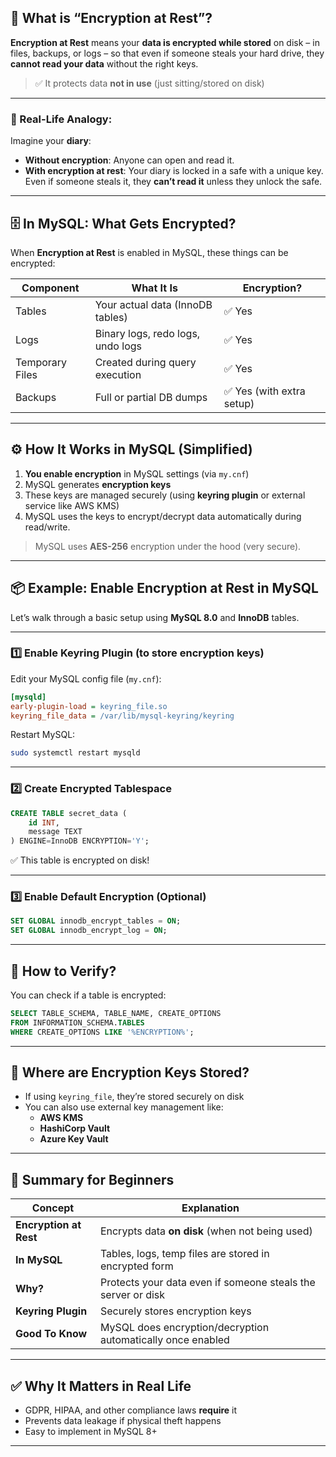 

## 🔐 What is “Encryption at Rest”?

**Encryption at Rest** means your **data is encrypted while stored** on disk – in files, backups, or logs – so that even if someone steals your hard drive, they **cannot read your data** without the right keys.

> ✅ It protects data **not in use** (just sitting/stored on disk)

---

### 🧠 Real-Life Analogy:

Imagine your **diary**:
- **Without encryption**: Anyone can open and read it.
- **With encryption at rest**: Your diary is locked in a safe with a unique key. Even if someone steals it, they **can’t read it** unless they unlock the safe.

---

## 🗄️ In MySQL: What Gets Encrypted?

When **Encryption at Rest** is enabled in MySQL, these things can be encrypted:

| Component | What It Is | Encryption? |
|----------|------------|-------------|
| Tables | Your actual data (InnoDB tables) | ✅ Yes |
| Logs | Binary logs, redo logs, undo logs | ✅ Yes |
| Temporary Files | Created during query execution | ✅ Yes |
| Backups | Full or partial DB dumps | ✅ Yes (with extra setup) |

---

## ⚙️ How It Works in MySQL (Simplified)

1. **You enable encryption** in MySQL settings (via `my.cnf`)
2. MySQL generates **encryption keys**
3. These keys are managed securely (using **keyring plugin** or external service like AWS KMS)
4. MySQL uses the keys to encrypt/decrypt data automatically during read/write.

> MySQL uses **AES-256** encryption under the hood (very secure).

---

## 📦 Example: Enable Encryption at Rest in MySQL

Let’s walk through a basic setup using **MySQL 8.0** and **InnoDB** tables.

---

### 1️⃣ Enable Keyring Plugin (to store encryption keys)

Edit your MySQL config file (`my.cnf`):

```ini
[mysqld]
early-plugin-load = keyring_file.so
keyring_file_data = /var/lib/mysql-keyring/keyring
```

Restart MySQL:

```bash
sudo systemctl restart mysqld
```

---

### 2️⃣ Create Encrypted Tablespace

```sql
CREATE TABLE secret_data (
    id INT,
    message TEXT
) ENGINE=InnoDB ENCRYPTION='Y';
```

✅ This table is encrypted on disk!

---

### 3️⃣ Enable Default Encryption (Optional)

```sql
SET GLOBAL innodb_encrypt_tables = ON;
SET GLOBAL innodb_encrypt_log = ON;
```

---

## 🔐 How to Verify?

You can check if a table is encrypted:

```sql
SELECT TABLE_SCHEMA, TABLE_NAME, CREATE_OPTIONS
FROM INFORMATION_SCHEMA.TABLES
WHERE CREATE_OPTIONS LIKE '%ENCRYPTION%';
```

---

## 🔐 Where are Encryption Keys Stored?

- If using `keyring_file`, they’re stored securely on disk
- You can also use external key management like:
  - **AWS KMS**
  - **HashiCorp Vault**
  - **Azure Key Vault**

---

## 🧾 Summary for Beginners

| Concept | Explanation |
|--------|-------------|
| **Encryption at Rest** | Encrypts data **on disk** (when not being used) |
| **In MySQL** | Tables, logs, temp files are stored in encrypted form |
| **Why?** | Protects your data even if someone steals the server or disk |
| **Keyring Plugin** | Securely stores encryption keys |
| **Good To Know** | MySQL does encryption/decryption automatically once enabled |

---

## ✅ Why It Matters in Real Life

- GDPR, HIPAA, and other compliance laws **require** it
- Prevents data leakage if physical theft happens
- Easy to implement in MySQL 8+

---
